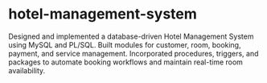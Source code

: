 # hotel-management-system
Designed and implemented a database-driven Hotel Management System using MySQL and PL/SQL. Built modules for customer, room, booking, payment, and service management. Incorporated procedures, triggers, and packages to automate booking workflows and maintain real-time room availability.
